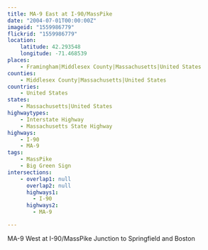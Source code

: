 ```yaml
---
title: MA-9 East at I-90/MassPike
date: "2004-07-01T00:00:00Z"
imageid: "1559986779"
flickrid: "1559986779"
location:
    latitude: 42.293548
    longitude: -71.468539
places:
    - Framingham|Middlesex County|Massachusetts|United States
counties:
    - Middlesex County|Massachusetts|United States
countries:
    - United States
states:
    - Massachusetts|United States
highwaytypes:
    - Interstate Highway
    - Massachusetts State Highway
highways:
    - I-90
    - MA-9
tags:
    - MassPike
    - Big Green Sign
intersections:
    - overlap1: null
      overlap2: null
      highways1:
        - I-90
      highways2:
        - MA-9

---
```

MA-9 West at I-90/MassPike Junction to Springfield and Boston